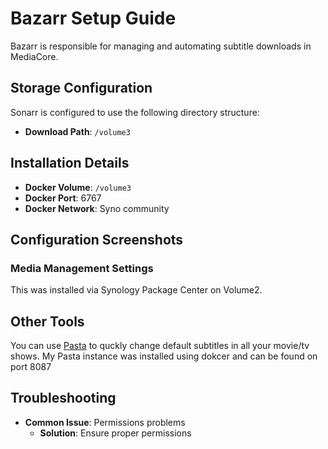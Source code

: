 # Bazarr Setup Guide

Bazarr is responsible for managing and automating subtitle downloads in MediaCore.

## Storage Configuration

Sonarr is configured to use the following directory structure:

- **Download Path**: `/volume3`

## Installation Details

- **Docker Volume**: `/volume3`
- **Docker Port**: 6767
- **Docker Network**: Syno community

## Configuration Screenshots

### Media Management Settings
This was installed via Synology Package Center on Volume2.

## Other Tools
You can use [Pasta](https://www.pastatool.com/) to quckly change default subtitles in all your movie/tv shows. My Pasta instance was installed using dokcer and can be found on port 8087

## Troubleshooting

- **Common Issue**: Permissions problems
  - **Solution**: Ensure proper permissions

